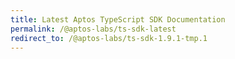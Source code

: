 ```yaml
---
title: Latest Aptos TypeScript SDK Documentation
permalink: /@aptos-labs/ts-sdk-latest
redirect_to: /@aptos-labs/ts-sdk-1.9.1-tmp.1
---
```

